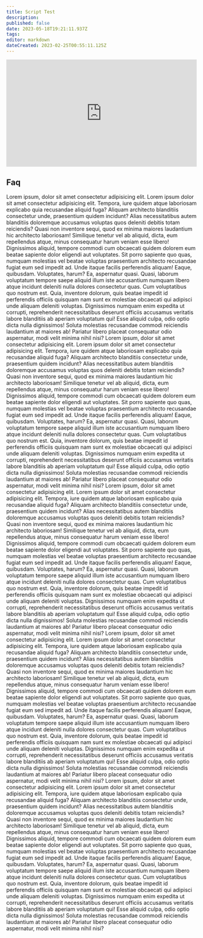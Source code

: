 ```yaml
---
title: Script Test
description: 
published: false
date: 2023-05-18T19:21:11.937Z
tags: 
editor: markdown
dateCreated: 2023-02-25T00:55:11.125Z
---
```


<div class=“iframe-container”><iframe src="http://localhost:3001/embed/OBSStudio/ObsSetColorSourceRgbColor?view=edit" title="CPH Methods editor" frameborder="0" allow="accelerometer; autoplay; clipboard-write; encrypted-media; gyroscope; picture-in-picture; fullscreen" allow fullscreen style="border: none; max-width: 100%; width: 100%; aspect-ratio: 16/9;"></iframe></div>

## Faq

<i-expansion-panel-list style="--expansion-panel-color: black; --expansion-panel-background: white; --expansion-panel-background-header: #eee; --expansion-panel-hr: black;"> <i-expansion-panel-list-item data-expansion-state="contracted"> <i-expansion-panel-list-item-header> <i-expansion-panel-list-item-header-content>Lorem ipsum, dolor sit amet consectetur adipisicing elit.</i-expansion-panel-list-item-header-content> </i-expansion-panel-list-item-header> <i-expansion-panel-list-item-body style="max-height: 0px;"> <i-expansion-panel-list-item-body-content>Lorem ipsum dolor sit amet consectetur adipisicing elit. Tempora, iure quidem atque laboriosam explicabo quia recusandae aliquid fuga? Aliquam architecto blanditiis consectetur unde, praesentium quidem incidunt? Alias necessitatibus autem blanditiis doloremque accusamus voluptas quos deleniti debitis totam reiciendis? Quasi non inventore sequi, quod ex minima maiores laudantium hic architecto laboriosam! Similique tenetur vel ab aliquid, dicta, eum repellendus atque, minus consequatur harum veniam esse libero! Dignissimos aliquid, tempore commodi cum obcaecati quidem dolorem eum beatae sapiente dolor eligendi aut voluptates. Sit porro sapiente quo quas, numquam molestias vel beatae voluptas praesentium architecto recusandae fugiat eum sed impedit ad. Unde itaque facilis perferendis aliquam! Eaque, quibusdam. Voluptates, harum? Ea, aspernatur quasi. Quasi, laborum voluptatum tempore saepe aliquid illum iste accusantium numquam libero atque incidunt deleniti nulla dolores consectetur quas. Cum voluptatibus quo nostrum est. Quia, inventore dolorum, quis beatae impedit id perferendis officiis quisquam nam sunt ex molestiae obcaecati qui adipisci unde aliquam deleniti voluptas. Dignissimos numquam enim expedita ut corrupti, reprehenderit necessitatibus deserunt officiis accusamus veritatis labore blanditiis ab aperiam voluptatum qui! Esse aliquid culpa, odio optio dicta nulla dignissimos! Soluta molestias recusandae commodi reiciendis laudantium at maiores ab! Pariatur libero placeat consequatur odio aspernatur, modi velit minima nihil nisi?</i-expansion-panel-list-item-body-content> </i-expansion-panel-list-item-body> </i-expansion-panel-list-item> <i-expansion-panel-list-item data-expansion-state="contracted"> <i-expansion-panel-list-item-header> <i-expansion-panel-list-item-header-content>Lorem ipsum, dolor sit amet consectetur adipisicing elit.</i-expansion-panel-list-item-header-content> </i-expansion-panel-list-item-header> <i-expansion-panel-list-item-body style="max-height: 0px;"> <i-expansion-panel-list-item-body-content>Lorem ipsum dolor sit amet consectetur adipisicing elit. Tempora, iure quidem atque laboriosam explicabo quia recusandae aliquid fuga? Aliquam architecto blanditiis consectetur unde, praesentium quidem incidunt? Alias necessitatibus autem blanditiis doloremque accusamus voluptas quos deleniti debitis totam reiciendis? Quasi non inventore sequi, quod ex minima maiores laudantium hic architecto laboriosam! Similique tenetur vel ab aliquid, dicta, eum repellendus atque, minus consequatur harum veniam esse libero! Dignissimos aliquid, tempore commodi cum obcaecati quidem dolorem eum beatae sapiente dolor eligendi aut voluptates. Sit porro sapiente quo quas, numquam molestias vel beatae voluptas praesentium architecto recusandae fugiat eum sed impedit ad. Unde itaque facilis perferendis aliquam! Eaque, quibusdam. Voluptates, harum? Ea, aspernatur quasi. Quasi, laborum voluptatum tempore saepe aliquid illum iste accusantium numquam libero atque incidunt deleniti nulla dolores consectetur quas. Cum voluptatibus quo nostrum est. Quia, inventore dolorum, quis beatae impedit id perferendis officiis quisquam nam sunt ex molestiae obcaecati qui adipisci unde aliquam deleniti voluptas. Dignissimos numquam enim expedita ut corrupti, reprehenderit necessitatibus deserunt officiis accusamus veritatis labore blanditiis ab aperiam voluptatum qui! Esse aliquid culpa, odio optio dicta nulla dignissimos! Soluta molestias recusandae commodi reiciendis laudantium at maiores ab! Pariatur libero placeat consequatur odio aspernatur, modi velit minima nihil nisi?</i-expansion-panel-list-item-body-content> </i-expansion-panel-list-item-body> </i-expansion-panel-list-item> <i-expansion-panel-list-item data-expansion-state="contracted"> <i-expansion-panel-list-item-header> <i-expansion-panel-list-item-header-content>Lorem ipsum, dolor sit amet consectetur adipisicing elit.</i-expansion-panel-list-item-header-content> </i-expansion-panel-list-item-header> <i-expansion-panel-list-item-body style="max-height: 0px;"> <i-expansion-panel-list-item-body-content>Lorem ipsum dolor sit amet consectetur adipisicing elit. Tempora, iure quidem atque laboriosam explicabo quia recusandae aliquid fuga? Aliquam architecto blanditiis consectetur unde, praesentium quidem incidunt? Alias necessitatibus autem blanditiis doloremque accusamus voluptas quos deleniti debitis totam reiciendis? Quasi non inventore sequi, quod ex minima maiores laudantium hic architecto laboriosam! Similique tenetur vel ab aliquid, dicta, eum repellendus atque, minus consequatur harum veniam esse libero! Dignissimos aliquid, tempore commodi cum obcaecati quidem dolorem eum beatae sapiente dolor eligendi aut voluptates. Sit porro sapiente quo quas, numquam molestias vel beatae voluptas praesentium architecto recusandae fugiat eum sed impedit ad. Unde itaque facilis perferendis aliquam! Eaque, quibusdam. Voluptates, harum? Ea, aspernatur quasi. Quasi, laborum voluptatum tempore saepe aliquid illum iste accusantium numquam libero atque incidunt deleniti nulla dolores consectetur quas. Cum voluptatibus quo nostrum est. Quia, inventore dolorum, quis beatae impedit id perferendis officiis quisquam nam sunt ex molestiae obcaecati qui adipisci unde aliquam deleniti voluptas. Dignissimos numquam enim expedita ut corrupti, reprehenderit necessitatibus deserunt officiis accusamus veritatis labore blanditiis ab aperiam voluptatum qui! Esse aliquid culpa, odio optio dicta nulla dignissimos! Soluta molestias recusandae commodi reiciendis laudantium at maiores ab! Pariatur libero placeat consequatur odio aspernatur, modi velit minima nihil nisi?</i-expansion-panel-list-item-body-content> </i-expansion-panel-list-item-body> </i-expansion-panel-list-item> <i-expansion-panel-list-item data-expansion-state="contracted"> <i-expansion-panel-list-item-header> <i-expansion-panel-list-item-header-content>Lorem ipsum, dolor sit amet consectetur adipisicing elit.</i-expansion-panel-list-item-header-content> </i-expansion-panel-list-item-header> <i-expansion-panel-list-item-body style="max-height: 0px;"> <i-expansion-panel-list-item-body-content>Lorem ipsum dolor sit amet consectetur adipisicing elit. Tempora, iure quidem atque laboriosam explicabo quia recusandae aliquid fuga? Aliquam architecto blanditiis consectetur unde, praesentium quidem incidunt? Alias necessitatibus autem blanditiis doloremque accusamus voluptas quos deleniti debitis totam reiciendis? Quasi non inventore sequi, quod ex minima maiores laudantium hic architecto laboriosam! Similique tenetur vel ab aliquid, dicta, eum repellendus atque, minus consequatur harum veniam esse libero! Dignissimos aliquid, tempore commodi cum obcaecati quidem dolorem eum beatae sapiente dolor eligendi aut voluptates. Sit porro sapiente quo quas, numquam molestias vel beatae voluptas praesentium architecto recusandae fugiat eum sed impedit ad. Unde itaque facilis perferendis aliquam! Eaque, quibusdam. Voluptates, harum? Ea, aspernatur quasi. Quasi, laborum voluptatum tempore saepe aliquid illum iste accusantium numquam libero atque incidunt deleniti nulla dolores consectetur quas. Cum voluptatibus quo nostrum est. Quia, inventore dolorum, quis beatae impedit id perferendis officiis quisquam nam sunt ex molestiae obcaecati qui adipisci unde aliquam deleniti voluptas. Dignissimos numquam enim expedita ut corrupti, reprehenderit necessitatibus deserunt officiis accusamus veritatis labore blanditiis ab aperiam voluptatum qui! Esse aliquid culpa, odio optio dicta nulla dignissimos! Soluta molestias recusandae commodi reiciendis laudantium at maiores ab! Pariatur libero placeat consequatur odio aspernatur, modi velit minima nihil nisi?</i-expansion-panel-list-item-body-content> </i-expansion-panel-list-item-body> </i-expansion-panel-list-item> <i-expansion-panel-list-item data-expansion-state="contracted"> <i-expansion-panel-list-item-header> <i-expansion-panel-list-item-header-content>Lorem ipsum, dolor sit amet consectetur adipisicing elit.</i-expansion-panel-list-item-header-content> </i-expansion-panel-list-item-header> <i-expansion-panel-list-item-body style="max-height: 0px;"> <i-expansion-panel-list-item-body-content>Lorem ipsum dolor sit amet consectetur adipisicing elit. Tempora, iure quidem atque laboriosam explicabo quia recusandae aliquid fuga? Aliquam architecto blanditiis consectetur unde, praesentium quidem incidunt? Alias necessitatibus autem blanditiis doloremque accusamus voluptas quos deleniti debitis totam reiciendis? Quasi non inventore sequi, quod ex minima maiores laudantium hic architecto laboriosam! Similique tenetur vel ab aliquid, dicta, eum repellendus atque, minus consequatur harum veniam esse libero! Dignissimos aliquid, tempore commodi cum obcaecati quidem dolorem eum beatae sapiente dolor eligendi aut voluptates. Sit porro sapiente quo quas, numquam molestias vel beatae voluptas praesentium architecto recusandae fugiat eum sed impedit ad. Unde itaque facilis perferendis aliquam! Eaque, quibusdam. Voluptates, harum? Ea, aspernatur quasi. Quasi, laborum voluptatum tempore saepe aliquid illum iste accusantium numquam libero atque incidunt deleniti nulla dolores consectetur quas. Cum voluptatibus quo nostrum est. Quia, inventore dolorum, quis beatae impedit id perferendis officiis quisquam nam sunt ex molestiae obcaecati qui adipisci unde aliquam deleniti voluptas. Dignissimos numquam enim expedita ut corrupti, reprehenderit necessitatibus deserunt officiis accusamus veritatis labore blanditiis ab aperiam voluptatum qui! Esse aliquid culpa, odio optio dicta nulla dignissimos! Soluta molestias recusandae commodi reiciendis laudantium at maiores ab! Pariatur libero placeat consequatur odio aspernatur, modi velit minima nihil nisi?</i-expansion-panel-list-item-body-content> </i-expansion-panel-list-item-body> </i-expansion-panel-list-item> </i-expansion-panel-list>